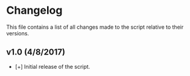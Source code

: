 Changelog
======
This file contains a list of all changes made to the script relative to their versions.

## v1.0 (4/8/2017)
- [+] Initial release of the script.
